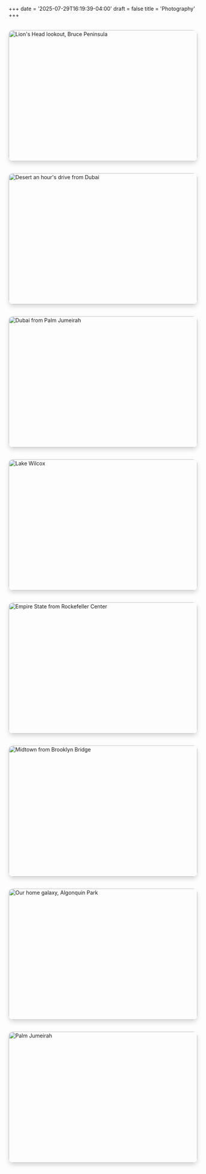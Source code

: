 +++
date = '2025-07-29T16:19:39-04:00'
draft = false
title = 'Photography'
+++

<div class="photo-gallery">
  <div class="gallery-grid">
    <div class="gallery-item">
      <img src="/portfolio/images/cliffs.jpg" alt="Lion's Head lookout, Bruce Peninsula" loading="lazy" onclick="openModal(this)">
    </div>
    <div class="gallery-item">
      <img src="/portfolio/images/desert.jpg" alt="Desert an hour's drive from Dubai" loading="lazy" onclick="openModal(this)">
    </div>
    <div class="gallery-item">
      <img src="/portfolio/images/dubai.jpg" alt="Dubai from Palm Jumeirah" loading="lazy" onclick="openModal(this)">
    </div>
    <div class="gallery-item">
      <img src="/portfolio/images/sunset.jpg" alt="Lake Wilcox" loading="lazy" onclick="openModal(this)">
    </div>
    <div class="gallery-item">
      <img src="/portfolio/images/manhattan.jpg" alt="Empire State from Rockefeller Center" loading="lazy" onclick="openModal(this)">
    </div>
    <div class="gallery-item">
      <img src="/portfolio/images/new_york.jpg" alt="Midtown from Brooklyn Bridge" loading="lazy" onclick="openModal(this)">
    </div>
    <div class="gallery-item">
      <img src="/portfolio/images/night_sky.jpg" alt="Our home galaxy, Algonquin Park" loading="lazy" onclick="openModal(this)">
    </div>
    <div class="gallery-item">
      <img src="/portfolio/images/palm.jpg" alt="Palm Jumeirah" loading="lazy" onclick="openModal(this)">
    </div>
  </div>
</div>

<!-- Modal for full-screen image -->
<div id="imageModal" class="modal" onclick="closeModal()">
  <span class="close" onclick="closeModal()">&times;</span>
  <img id="modalImage" class="modal-content">
  <div id="modalCaption"></div>
</div>

<style>
.photo-gallery {
  margin: 2rem 0;
}

.gallery-grid {
  display: grid;
  grid-template-columns: repeat(auto-fit, minmax(400px, 1fr));
  gap: 2rem;
  margin: 0 auto;
  max-width: 1400px;
}

.gallery-item {
  position: relative;
  overflow: hidden;
  border-radius: 12px;
  box-shadow: 0 6px 12px rgba(0, 0, 0, 0.15);
  transition: transform 0.3s ease, box-shadow 0.3s ease;
  cursor: pointer;
}

.gallery-item:hover {
  transform: translateY(-6px);
  box-shadow: 0 12px 24px rgba(0, 0, 0, 0.25);
}

.gallery-item img {
  width: 100%;
  height: 350px;
  object-fit: cover;
  display: block;
  transition: transform 0.3s ease;
}

.gallery-item:hover img {
  transform: scale(1.05);
}

/* Modal styles */
.modal {
  display: none;
  position: fixed;
  z-index: 1000;
  left: 0;
  top: 0;
  width: 100%;
  height: 100%;
  background-color: rgba(0, 0, 0, 0.9);
  backdrop-filter: blur(5px);
}

.modal-content {
  margin: auto;
  display: block;
  max-width: 90%;
  max-height: 90%;
  object-fit: contain;
  border-radius: 8px;
  box-shadow: 0 20px 40px rgba(0, 0, 0, 0.5);
}

#modalCaption {
  margin: auto;
  display: block;
  width: 80%;
  max-width: 700px;
  text-align: center;
  color: white;
  padding: 20px 0;
  font-size: 1.1rem;
  font-weight: 500;
}

.close {
  color: #f1f1f1;
  font-size: 40px;
  font-weight: bold;
  position: absolute;
  top: 15px;
  right: 35px;
  cursor: pointer;
  z-index: 1001;
  transition: color 0.3s ease;
}

.close:hover,
.close:focus {
  color: #bbb;
  text-decoration: none;
}

@media (max-width: 768px) {
  .gallery-grid {
    grid-template-columns: repeat(auto-fit, minmax(300px, 1fr));
    gap: 1.5rem;
  }
  
  .gallery-item img {
    height: 280px;
  }
  
  .close {
    top: 10px;
    right: 25px;
    font-size: 30px;
  }
  
  #modalCaption {
    font-size: 1rem;
    padding: 15px 0;
  }
}
</style>

<script>
    function openModal(img) {
        const modal = document.getElementById("imageModal");
        const modalImg = document.getElementById("modalImage");
        const captionText = document.getElementById("modalCaption");
        
        modal.style.display = "block";
        modalImg.src = img.src;
        captionText.innerHTML = img.alt;
        
        // Prevent body scroll when modal is open
        document.body.style.overflow = "hidden";
    }

    function closeModal() {
        const modal = document.getElementById("imageModal");
        modal.style.display = "none";
        
        // Restore body scroll
        document.body.style.overflow = "auto";
    }

    // Close modal when pressing Escape key
    document.addEventListener('keydown', function(event) {
        if (event.key === "Escape") {
            closeModal();
        }
    });

    // Close modal when clicking outside the image
    document.getElementById("imageModal").addEventListener('click', function(event) {
        if (event.target === this) {
            closeModal();
        }
    });
</script>